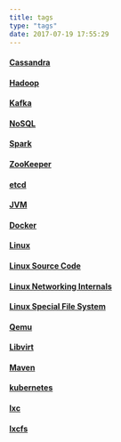 ```yaml
---
title: tags
type: "tags"
date: 2017-07-19 17:55:29
---
```


#### [Cassandra](https://sstar1314.github.io/tags/Cassandra/)

#### [Hadoop](https://sstar1314.github.io/tags/Hadoop/)

#### [Kafka](https://sstar1314.github.io/tags/Kafka/)

#### [NoSQL](https://sstar1314.github.io/tags/NoSQL/)

#### [Spark](https://sstar1314.github.io/tags/Spark/)

#### [ZooKeeper](https://sstar1314.github.io/tags/ZooKeeper/)

#### [etcd](https://sstar1314.github.io/tags/etcd/)

#### [JVM](https://sstar1314.github.io/tags/JVM/)

#### [Docker](https://sstar1314.github.io/tags/Docker/)

#### [Linux](https://sstar1314.github.io/tags/Linux/)

#### [Linux Source Code](https://sstar1314.github.io/tags/Linux-Source-Code/)

#### [Linux Networking Internals](https://sstar1314.github.io/tags/Linux-Networking-Internals/)

#### [Linux Special File System](https://sstar1314.github.io/tags/Linux-Special-File-System/)

#### [Qemu](https://sstar1314.github.io/tags/QEMU/)

#### [Libvirt](https://sstar1314.github.io/tags/Libvirt/)

#### [Maven](https://sstar1314.github.io/tags/Maven/)

#### [kubernetes](https://sstar1314.github.io/tags/kubernetes/)

#### [lxc](https://sstar1314.github.io/tags/lxc/)

#### [lxcfs](https://sstar1314.github.io/tags/lxcfs/)
